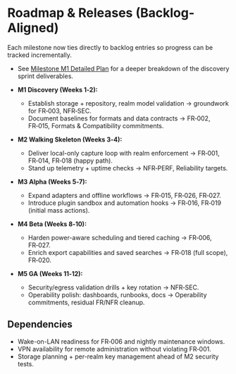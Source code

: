 # Roadmap & Releases (Backlog-Aligned)

Each milestone now ties directly to backlog entries so progress can be tracked incrementally.

- See [Milestone M1 Detailed Plan](./M1_detailed_plan.md) for a deeper breakdown of the discovery sprint deliverables.

- **M1 Discovery (Weeks 1‑2):**
  - Establish storage + repository, realm model validation → groundwork for FR‑003, NFR‑SEC.
  - Document baselines for formats and data contracts → FR‑002, FR‑015, Formats & Compatibility commitments.
- **M2 Walking Skeleton (Weeks 3‑4):**
  - Deliver local-only capture loop with realm enforcement → FR‑001, FR‑014, FR‑018 (happy path).
  - Stand up telemetry + uptime checks → NFR‑PERF, Reliability targets.
- **M3 Alpha (Weeks 5‑7):**
  - Expand adapters and offline workflows → FR‑015, FR‑026, FR‑027.
  - Introduce plugin sandbox and automation hooks → FR‑016, FR‑019 (initial mass actions).
- **M4 Beta (Weeks 8‑10):**
  - Harden power-aware scheduling and tiered caching → FR‑006, FR‑027.
  - Enrich export capabilities and saved searches → FR‑018 (full scope), FR‑020.
- **M5 GA (Weeks 11‑12):**
  - Security/egress validation drills + key rotation → NFR‑SEC.
  - Operability polish: dashboards, runbooks, docs → Operability commitments, residual FR/NFR cleanup.

## Dependencies
- Wake-on-LAN readiness for FR‑006 and nightly maintenance windows.
- VPN availability for remote administration without violating FR‑001.
- Storage planning + per-realm key management ahead of M2 security tests.
